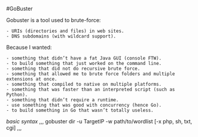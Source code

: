 #GoBuster

Gobuster is a tool used to brute-force:

    - URIs (directories and files) in web sites.
    - DNS subdomains (with wildcard support).

Because I wanted:

    - something that didn’t have a fat Java GUI (console FTW).
    - to build something that just worked on the command line.
    - something that did not do recursive brute force.
    - something that allowed me to brute force folders and multiple extensions at once.
    - something that compiled to native on multiple platforms.
    - something that was faster than an interpreted script (such as Python).
    - something that didn’t require a runtime.
    - use something that was good with concurrency (hence Go).
    - to build something in Go that wasn’t totally useless.

*basic syntax*
,,,
gobuster dir -u TargetIP -w path/to/wordlist [-x php, sh, txt, cgi]
,,,
